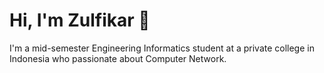 # Hi, I'm Zulfikar 👋


I'm a mid-semester Engineering Informatics student at a private college in Indonesia  who passionate about Computer Network.
